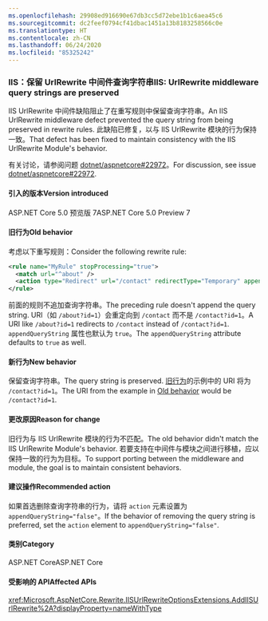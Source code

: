 ```yaml
---
ms.openlocfilehash: 29908ed916690e67db3cc5d72ebe1b1c6aea45c6
ms.sourcegitcommit: dc2feef0794cf41dbac1451a13b8183258566c0e
ms.translationtype: HT
ms.contentlocale: zh-CN
ms.lasthandoff: 06/24/2020
ms.locfileid: "85325242"
---
```

### <a name="iis-urlrewrite-middleware-query-strings-are-preserved"></a><span data-ttu-id="36ead-101">IIS：保留 UrlRewrite 中间件查询字符串</span><span class="sxs-lookup"><span data-stu-id="36ead-101">IIS: UrlRewrite middleware query strings are preserved</span></span>

<span data-ttu-id="36ead-102">IIS UrlRewrite 中间件缺陷阻止了在重写规则中保留查询字符串。</span><span class="sxs-lookup"><span data-stu-id="36ead-102">An IIS UrlRewrite middleware defect prevented the query string from being preserved in rewrite rules.</span></span> <span data-ttu-id="36ead-103">此缺陷已修复，以与 IIS UrlRewrite 模块的行为保持一致。</span><span class="sxs-lookup"><span data-stu-id="36ead-103">That defect has been fixed to maintain consistency with the IIS UrlRewrite Module's behavior.</span></span>

<span data-ttu-id="36ead-104">有关讨论，请参阅问题 [dotnet/aspnetcore#22972](https://github.com/dotnet/aspnetcore/issues/22972)。</span><span class="sxs-lookup"><span data-stu-id="36ead-104">For discussion, see issue [dotnet/aspnetcore#22972](https://github.com/dotnet/aspnetcore/issues/22972).</span></span>

#### <a name="version-introduced"></a><span data-ttu-id="36ead-105">引入的版本</span><span class="sxs-lookup"><span data-stu-id="36ead-105">Version introduced</span></span>

<span data-ttu-id="36ead-106">ASP.NET Core 5.0 预览版 7</span><span class="sxs-lookup"><span data-stu-id="36ead-106">ASP.NET Core 5.0 Preview 7</span></span>

#### <a name="old-behavior"></a><span data-ttu-id="36ead-107">旧行为</span><span class="sxs-lookup"><span data-stu-id="36ead-107">Old behavior</span></span>

<span data-ttu-id="36ead-108">考虑以下重写规则：</span><span class="sxs-lookup"><span data-stu-id="36ead-108">Consider the following rewrite rule:</span></span>

```xml
<rule name="MyRule" stopProcessing="true">
  <match url="^about" />
  <action type="Redirect" url="/contact" redirectType="Temporary" appendQueryString="true" />
</rule>
```

<span data-ttu-id="36ead-109">前面的规则不追加查询字符串。</span><span class="sxs-lookup"><span data-stu-id="36ead-109">The preceding rule doesn't append the query string.</span></span> <span data-ttu-id="36ead-110">URI（如 `/about?id=1`）会重定向到 `/contact` 而不是 `/contact?id=1`。</span><span class="sxs-lookup"><span data-stu-id="36ead-110">A URI like `/about?id=1` redirects to `/contact` instead of `/contact?id=1`.</span></span> <span data-ttu-id="36ead-111">`appendQueryString` 属性也默认为 `true`。</span><span class="sxs-lookup"><span data-stu-id="36ead-111">The `appendQueryString` attribute defaults to `true` as well.</span></span>

#### <a name="new-behavior"></a><span data-ttu-id="36ead-112">新行为</span><span class="sxs-lookup"><span data-stu-id="36ead-112">New behavior</span></span>

<span data-ttu-id="36ead-113">保留查询字符串。</span><span class="sxs-lookup"><span data-stu-id="36ead-113">The query string is preserved.</span></span> <span data-ttu-id="36ead-114">[旧行为](#old-behavior)的示例中的 URI 将为 `/contact?id=1`。</span><span class="sxs-lookup"><span data-stu-id="36ead-114">The URI from the example in [Old behavior](#old-behavior) would be `/contact?id=1`.</span></span>

#### <a name="reason-for-change"></a><span data-ttu-id="36ead-115">更改原因</span><span class="sxs-lookup"><span data-stu-id="36ead-115">Reason for change</span></span>

<span data-ttu-id="36ead-116">旧行为与 IIS UrlRewrite 模块的行为不匹配。</span><span class="sxs-lookup"><span data-stu-id="36ead-116">The old behavior didn't match the IIS UrlRewrite Module's behavior.</span></span> <span data-ttu-id="36ead-117">若要支持在中间件与模块之间进行移植，应以保持一致的行为为目标。</span><span class="sxs-lookup"><span data-stu-id="36ead-117">To support porting between the middleware and module, the goal is to maintain consistent behaviors.</span></span>

#### <a name="recommended-action"></a><span data-ttu-id="36ead-118">建议操作</span><span class="sxs-lookup"><span data-stu-id="36ead-118">Recommended action</span></span>

<span data-ttu-id="36ead-119">如果首选删除查询字符串的行为，请将 `action` 元素设置为 `appendQueryString="false"`。</span><span class="sxs-lookup"><span data-stu-id="36ead-119">If the behavior of removing the query string is preferred, set the `action` element to `appendQueryString="false"`.</span></span>

#### <a name="category"></a><span data-ttu-id="36ead-120">类别</span><span class="sxs-lookup"><span data-stu-id="36ead-120">Category</span></span>

<span data-ttu-id="36ead-121">ASP.NET Core</span><span class="sxs-lookup"><span data-stu-id="36ead-121">ASP.NET Core</span></span>

#### <a name="affected-apis"></a><span data-ttu-id="36ead-122">受影响的 API</span><span class="sxs-lookup"><span data-stu-id="36ead-122">Affected APIs</span></span>

<xref:Microsoft.AspNetCore.Rewrite.IISUrlRewriteOptionsExtensions.AddIISUrlRewrite%2A?displayProperty=nameWithType>

<!--

#### Affected APIs

`Overload:Microsoft.AspNetCore.Rewrite.IISUrlRewriteOptionsExtensions.AddIISUrlRewrite`

-->
